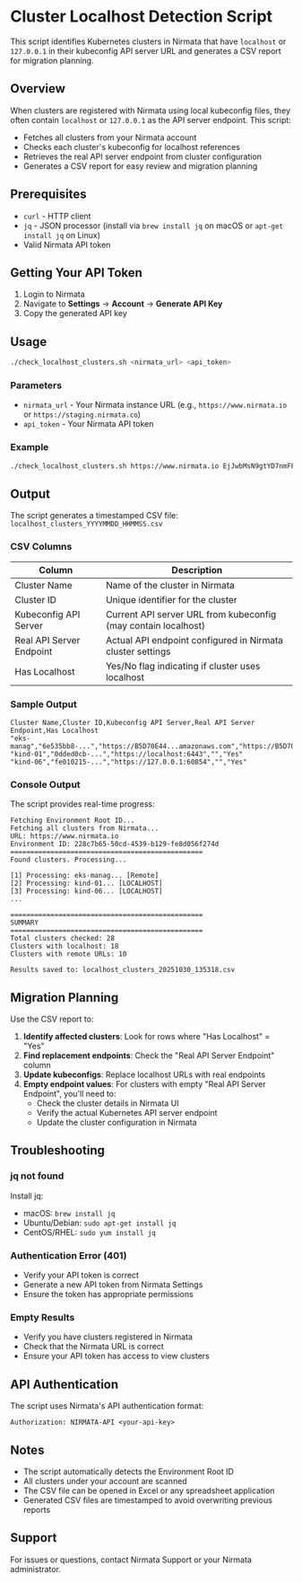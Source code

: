 # Cluster Localhost Detection Script

This script identifies Kubernetes clusters in Nirmata that have `localhost` or `127.0.0.1` in their kubeconfig API server URL and generates a CSV report for migration planning.

## Overview

When clusters are registered with Nirmata using local kubeconfig files, they often contain `localhost` or `127.0.0.1` as the API server endpoint. This script:
- Fetches all clusters from your Nirmata account
- Checks each cluster's kubeconfig for localhost references
- Retrieves the real API server endpoint from cluster configuration
- Generates a CSV report for easy review and migration planning

## Prerequisites

- `curl` - HTTP client
- `jq` - JSON processor (install via `brew install jq` on macOS or `apt-get install jq` on Linux)
- Valid Nirmata API token

## Getting Your API Token

1. Login to Nirmata
2. Navigate to **Settings** → **Account** → **Generate API Key**
3. Copy the generated API key

## Usage

```bash
./check_localhost_clusters.sh <nirmata_url> <api_token>
```

### Parameters

- `nirmata_url` - Your Nirmata instance URL (e.g., `https://www.nirmata.io` or `https://staging.nirmata.co`)
- `api_token` - Your Nirmata API token

### Example

```bash
./check_localhost_clusters.sh https://www.nirmata.io EjJwbMsN9gtYD7nmFFMY4sVKPo3kHa5ggDjH4+FM1HjOymh9ZmR8NHeUzWy2EjwGkVzDOe0ezvenhFy7G4tmQw==
```

## Output

The script generates a timestamped CSV file: `localhost_clusters_YYYYMMDD_HHMMSS.csv`

### CSV Columns

| Column | Description |
|--------|-------------|
| Cluster Name | Name of the cluster in Nirmata |
| Cluster ID | Unique identifier for the cluster |
| Kubeconfig API Server | Current API server URL from kubeconfig (may contain localhost) |
| Real API Server Endpoint | Actual API endpoint configured in Nirmata cluster settings |
| Has Localhost | Yes/No flag indicating if cluster uses localhost |

### Sample Output

```
Cluster Name,Cluster ID,Kubeconfig API Server,Real API Server Endpoint,Has Localhost
"eks-manag","6e535bb8-...","https://B5D70E44...amazonaws.com","https://B5D70E44...amazonaws.com","No"
"kind-01","0dded0cb-...","https://localhost:6443","","Yes"
"kind-06","fe010215-...","https://127.0.0.1:60854","","Yes"
```

### Console Output

The script provides real-time progress:

```
Fetching Environment Root ID...
Fetching all clusters from Nirmata...
URL: https://www.nirmata.io
Environment ID: 228c7b65-50cd-4539-b129-fe8d056f274d
================================================
Found clusters. Processing...

[1] Processing: eks-manag... [Remote]
[2] Processing: kind-01... [LOCALHOST]
[3] Processing: kind-06... [LOCALHOST]
...

================================================
SUMMARY
================================================
Total clusters checked: 28
Clusters with localhost: 18
Clusters with remote URLs: 10

Results saved to: localhost_clusters_20251030_135318.csv
```

## Migration Planning

Use the CSV report to:

1. **Identify affected clusters**: Look for rows where "Has Localhost" = "Yes"
2. **Find replacement endpoints**: Check the "Real API Server Endpoint" column
3. **Update kubeconfigs**: Replace localhost URLs with real endpoints
4. **Empty endpoint values**: For clusters with empty "Real API Server Endpoint", you'll need to:
   - Check the cluster details in Nirmata UI
   - Verify the actual Kubernetes API server endpoint
   - Update the cluster configuration in Nirmata

## Troubleshooting

### jq not found

Install jq:
- macOS: `brew install jq`
- Ubuntu/Debian: `sudo apt-get install jq`
- CentOS/RHEL: `sudo yum install jq`

### Authentication Error (401)

- Verify your API token is correct
- Generate a new API token from Nirmata Settings
- Ensure the token has appropriate permissions

### Empty Results

- Verify you have clusters registered in Nirmata
- Check that the Nirmata URL is correct
- Ensure your API token has access to view clusters

## API Authentication

The script uses Nirmata's API authentication format:

```
Authorization: NIRMATA-API <your-api-key>
```

## Notes

- The script automatically detects the Environment Root ID
- All clusters under your account are scanned
- The CSV file can be opened in Excel or any spreadsheet application
- Generated CSV files are timestamped to avoid overwriting previous reports

## Support

For issues or questions, contact Nirmata Support or your Nirmata administrator.

